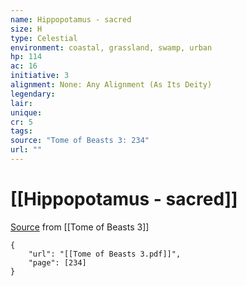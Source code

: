 ```yaml
---
name: Hippopotamus - sacred
size: H
type: Celestial
environment: coastal, grassland, swamp, urban
hp: 114
ac: 16
initiative: 3
alignment: None: Any Alignment (As Its Deity)
legendary: 
lair: 
unique: 
cr: 5
tags: 
source: "Tome of Beasts 3: 234"
url: ""
---
```

# [[Hippopotamus - sacred]]

[Source](zotero://open-pdf/library/items/BLGR9HVR?page=234) from [[Tome of Beasts 3]]

```pdf
{
	"url": "[[Tome of Beasts 3.pdf]]",
	"page": [234]
}
```

